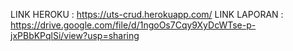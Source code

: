 LINK HEROKU : https://uts-crud.herokuapp.com/
LINK LAPORAN : https://drive.google.com/file/d/1ngoOs7Cqy9XyDcWTse-p-jxPBbKPqlSi/view?usp=sharing
